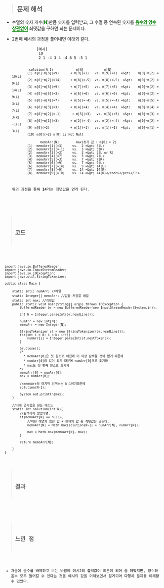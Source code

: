 <p><img alt="" src="https://velog.velcdn.com/images/gayeong39/post/651df933-05f4-4bdf-b664-e318a77973c5/image.png" /></p>
<blockquote>
<h2 id="문제-해석">문제 해석</h2>
</blockquote>
<ul>
<li><p>수열의 숫자 개수(<span style="color: green;"><strong>N</strong></span>)만큼 숫자를 입력받고, 그 수열 중 연속된 숫자를 <span style="border-bottom: 2px solid green; color: green;"><strong>음수와 양수 상관없이</strong></span> 최댓값을 구하면 되는 문제이다.</p>
</li>
<li><p>2번째 예시의 과정을 풀어내면 아래와 같다.</p>
<pre><code>           [예시]
            10
            2 1 -4 3 4 -4 6 5 -5 1

             solution(N-1)            m[N]           m[N]
            (1) m[0]~m[8](=9)      + m[9](=1)   vs. m[9](=1)  =&gt;    m[0]~m[2] = 10(L)
            (2) m[0]~m[7](=14)     + m[8](=-5)  vs. m[8](=-5)  =&gt;   m[0]~m[2] =  9(L)
            (3) m[0]~m[6](=9)      + m[7](=5)   vs. m[7](=5)  =&gt;    m[0]~m[2] = 14(L)
            (4) m[0]~m[5](=3)      + m[6](=6)   vs. m[6](=6)  =&gt;    m[0]~m[2] =  9(L)
            (5) m[0]~m[4](=7)      + m[5](=-4)  vs. m[5](=-4) =&gt;    m[0]~m[5] =  3(L)
            (6) m[0]~m[3](=3)      + m[4](=4)   vs. m[4](=4)  =&gt;    m[0]~m[4] =  7(L)
            (7) m[0]~m[2](=-1)      + m[3](=3)   vs. m[3](=3)  =&gt;   m[0]~m[3] =  3(R)
            (8) m[0]~m[1](=3)      + m[2](=-4)  vs. m[2](=-4)  =&gt;   m[0]~m[2] = -1(L)
            (9) m[0](=2)           + m[1](=1)   vs. m[1](=1)  =&gt;    m[0]~m[1] =  3(L)
            (10) m[0](=2) m[0] is Not Null

                   memoArr[N]         max(초기 값 : m[0] = 2)
            (1)  memoArr[1](=3)     vs.  2 =&gt; 3(L)
            (2)  memoArr[2](=-1)    vs.  3 =&gt; 3(R)
            (2)  memoArr[3](=3)     vs.  3 =&gt; 3(L or R)
            (3)  memoArr[4](=7)     vs.  3 =&gt; 7(L)
            (4)  memoArr[5](=3)     vs.  7 =&gt; 7(R)
            (5)  memoArr[6](=9)     vs.  7 =&gt; 9(L)
            (6)  memoArr[7](=14)    vs.  9 =&gt; 14(L)
            (7)  memoArr[8](=9)     vs. 14 =&gt; 14(R)
            (8)  memoArr[9](=10)    vs. 14 =&gt; 14(R)</code></pre></li>
<li><p>위의 과정을 통해 <strong>14</strong>라는 최댓값을 얻게 된다.</p>
</li>
</ul>
<blockquote>
<h2 id="코드">코드</h2>
</blockquote>

<pre><code class="language-java">
import java.io.BufferedReader;
import java.io.InputStreamReader;
import java.io.IOException;
import java.util.StringTokenizer;

public class Main {

    static int[] numArr; //배열
    static Integer[] memoArr; //값을 저장할 배열
    static int max; //최댓값
    public static void main(String[] args) throws IOException {
        BufferedReader br = new BufferedReader(new InputStreamReader(System.in));

        int N = Integer.parseInt(br.readLine());

        numArr = new int[N];
        memoArr = new Integer[N];

        StringTokenizer st = new StringTokenizer(br.readLine());
        for(int i = 0; i &lt; N; i++){
            numArr[i] = Integer.parseInt(st.nextToken());
        }

        br.close();
        /*
          * memoArr[0]은 첫 원소로 이전에 더 이상 탐색할 것이 없기 때문에
          * numArr[0]의 값이 되기 때문에 numArr[0]으로 초기화
          * max도 첫 번째 원소로 초기화
        */
        memoArr[0] = numArr[0];
        max = numArr[0];

        //memoArr의 마지막 인덱스는 N-1이기때문에
        solution(N-1);

        System.out.println(max);
    }

    //최대 연속합을 찾는 메소드
    static int solution(int N){
        //탐색하지 않았다면,
        if(memoArr[N] == null){
            //이전 배열의 합한 값 + 현재의 값 중 최댓값을 넣는다.
            memoArr[N] = Math.max(solution(N-1) + numArr[N], numArr[N]);

            max = Math.max(memoArr[N], max);
        }

        return memoArr[N];

    }
}</code></pre>

<blockquote>
<h2 id="결과">결과</h2>
</blockquote>
<p><img alt="" src="https://velog.velcdn.com/images/gayeong39/post/ddb6959d-cb64-4c60-af0e-209c795fb877/image.png" /></p>
<blockquote>
<h2 id="느낀-점">느낀 점</h2>
</blockquote>
<ul>
<li>처음에 음수를 배제하고 보는 바람에 예시2의 출력값이 의문이 되어 좀 헤맸지만, 양수와 음수 모두 들어갈 수 있다는 것을 예시의 값을 더해보면서 알게되어 다행히 문제를 이해할 수 있었다. </li>
</ul>
